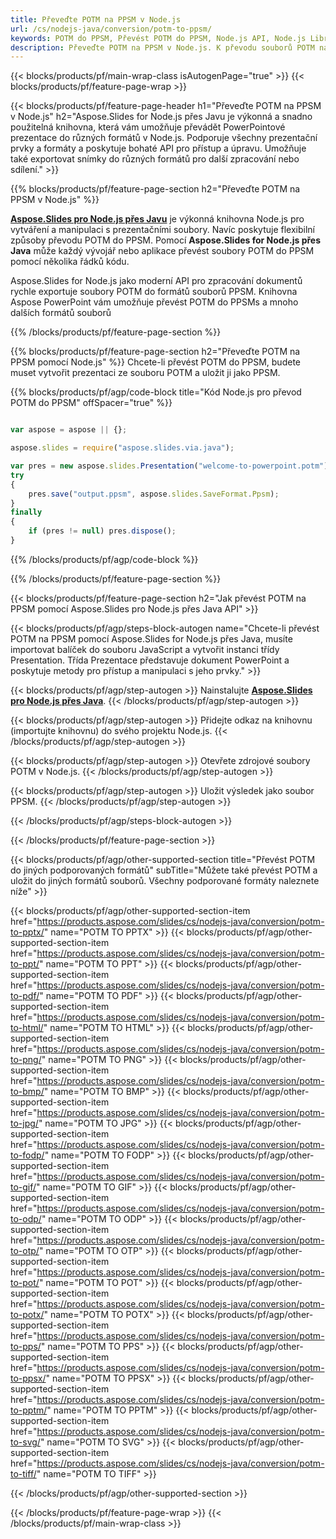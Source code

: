 ```yaml
---
title: Převeďte POTM na PPSM v Node.js
url: /cs/nodejs-java/conversion/potm-to-ppsm/
keywords: POTM do PPSM, Převést POTM do PPSM, Node.js API, Node.js Library, POTM, PPSM
description: Převeďte POTM na PPSM v Node.js. K převodu souborů POTM na PPSM použijte rozhraní API knihovny Node.js
---
```


{{< blocks/products/pf/main-wrap-class isAutogenPage="true" >}}
{{< blocks/products/pf/feature-page-wrap >}}

{{< blocks/products/pf/feature-page-header h1="Převeďte POTM na PPSM v Node.js" h2="Aspose.Slides for Node.js přes Javu je výkonná a snadno použitelná knihovna, která vám umožňuje převádět PowerPointové prezentace do různých formátů v Node.js. Podporuje všechny prezentační prvky a formáty a poskytuje bohaté API pro přístup a úpravu. Umožňuje také exportovat snímky do různých formátů pro další zpracování nebo sdílení." >}}

{{% blocks/products/pf/feature-page-section h2="Převeďte POTM na PPSM v Node.js" %}}

[**Aspose.Slides pro Node.js přes Javu**](https://products.aspose.com/slides/cs/nodejs-java/) je výkonná knihovna Node.js pro vytváření a manipulaci s prezentačními soubory. Navíc poskytuje flexibilní způsoby převodu POTM do PPSM. Pomocí **Aspose.Slides for Node.js přes Java** může každý vývojář nebo aplikace převést soubory POTM do PPSM pomocí několika řádků kódu.

Aspose.Slides for Node.js jako moderní API pro zpracování dokumentů rychle exportuje soubory POTM do formátů souborů PPSM. Knihovna Aspose PowerPoint vám umožňuje převést POTM do PPSMs a mnoho dalších formátů souborů

{{% /blocks/products/pf/feature-page-section %}}

{{% blocks/products/pf/feature-page-section  h2="Převeďte POTM na PPSM pomocí Node.js" %}}
Chcete-li převést POTM do PPSM, budete muset vytvořit prezentaci ze souboru POTM a uložit ji jako PPSM.

{{% blocks/products/pf/agp/code-block title="Kód Node.js pro převod POTM do PPSM" offSpacer="true" %}}

```javascript

var aspose = aspose || {};

aspose.slides = require("aspose.slides.via.java");

var pres = new aspose.slides.Presentation("welcome-to-powerpoint.potm");
try
{
    pres.save("output.ppsm", aspose.slides.SaveFormat.Ppsm);
}
finally
{
    if (pres != null) pres.dispose();
}
```


{{% /blocks/products/pf/agp/code-block %}}

{{% /blocks/products/pf/feature-page-section %}}

{{< blocks/products/pf/feature-page-section  h2="Jak převést POTM na PPSM pomocí Aspose.Slides pro Node.js přes Java API" >}}

{{< blocks/products/pf/agp/steps-block-autogen name="Chcete-li převést POTM na PPSM pomocí Aspose.Slides for Node.js přes Java, musíte importovat balíček do souboru JavaScript a vytvořit instanci třídy Presentation. Třída Prezentace představuje dokument PowerPoint a poskytuje metody pro přístup a manipulaci s jeho prvky." >}}

{{< blocks/products/pf/agp/step-autogen >}}
Nainstalujte [**Aspose.Slides pro Node.js přes Java**](https://products.aspose.com/slides/cs/nodejs-java/).
{{< /blocks/products/pf/agp/step-autogen >}}

{{< blocks/products/pf/agp/step-autogen >}}
Přidejte odkaz na knihovnu (importujte knihovnu) do svého projektu Node.js.
{{< /blocks/products/pf/agp/step-autogen >}}

{{< blocks/products/pf/agp/step-autogen >}}
Otevřete zdrojové soubory POTM v Node.js.
{{< /blocks/products/pf/agp/step-autogen >}}

{{< blocks/products/pf/agp/step-autogen >}}
Uložit výsledek jako soubor PPSM.
{{< /blocks/products/pf/agp/step-autogen >}}

{{< /blocks/products/pf/agp/steps-block-autogen >}}

{{< /blocks/products/pf/feature-page-section >}}

{{< blocks/products/pf/agp/other-supported-section title="Převést POTM do jiných podporovaných formátů" subTitle="Můžete také převést POTM a uložit do jiných formátů souborů. Všechny podporované formáty naleznete níže" >}}

{{< blocks/products/pf/agp/other-supported-section-item href="https://products.aspose.com/slides/cs/nodejs-java/conversion/potm-to-pptx/" name="POTM TO PPTX" >}}
{{< blocks/products/pf/agp/other-supported-section-item href="https://products.aspose.com/slides/cs/nodejs-java/conversion/potm-to-ppt/" name="POTM TO PPT" >}}
{{< blocks/products/pf/agp/other-supported-section-item href="https://products.aspose.com/slides/cs/nodejs-java/conversion/potm-to-pdf/" name="POTM TO PDF" >}}
{{< blocks/products/pf/agp/other-supported-section-item href="https://products.aspose.com/slides/cs/nodejs-java/conversion/potm-to-html/" name="POTM TO HTML" >}}
{{< blocks/products/pf/agp/other-supported-section-item href="https://products.aspose.com/slides/cs/nodejs-java/conversion/potm-to-png/" name="POTM TO PNG" >}}
{{< blocks/products/pf/agp/other-supported-section-item href="https://products.aspose.com/slides/cs/nodejs-java/conversion/potm-to-bmp/" name="POTM TO BMP" >}}
{{< blocks/products/pf/agp/other-supported-section-item href="https://products.aspose.com/slides/cs/nodejs-java/conversion/potm-to-jpg/" name="POTM TO JPG" >}}
{{< blocks/products/pf/agp/other-supported-section-item href="https://products.aspose.com/slides/cs/nodejs-java/conversion/potm-to-fodp/" name="POTM TO FODP" >}}
{{< blocks/products/pf/agp/other-supported-section-item href="https://products.aspose.com/slides/cs/nodejs-java/conversion/potm-to-gif/" name="POTM TO GIF" >}}
{{< blocks/products/pf/agp/other-supported-section-item href="https://products.aspose.com/slides/cs/nodejs-java/conversion/potm-to-odp/" name="POTM TO ODP" >}}
{{< blocks/products/pf/agp/other-supported-section-item href="https://products.aspose.com/slides/cs/nodejs-java/conversion/potm-to-otp/" name="POTM TO OTP" >}}
{{< blocks/products/pf/agp/other-supported-section-item href="https://products.aspose.com/slides/cs/nodejs-java/conversion/potm-to-pot/" name="POTM TO POT" >}}
{{< blocks/products/pf/agp/other-supported-section-item href="https://products.aspose.com/slides/cs/nodejs-java/conversion/potm-to-potx/" name="POTM TO POTX" >}}
{{< blocks/products/pf/agp/other-supported-section-item href="https://products.aspose.com/slides/cs/nodejs-java/conversion/potm-to-pps/" name="POTM TO PPS" >}}
{{< blocks/products/pf/agp/other-supported-section-item href="https://products.aspose.com/slides/cs/nodejs-java/conversion/potm-to-ppsx/" name="POTM TO PPSX" >}}
{{< blocks/products/pf/agp/other-supported-section-item href="https://products.aspose.com/slides/cs/nodejs-java/conversion/potm-to-pptm/" name="POTM TO PPTM" >}}
{{< blocks/products/pf/agp/other-supported-section-item href="https://products.aspose.com/slides/cs/nodejs-java/conversion/potm-to-svg/" name="POTM TO SVG" >}}
{{< blocks/products/pf/agp/other-supported-section-item href="https://products.aspose.com/slides/cs/nodejs-java/conversion/potm-to-tiff/" name="POTM TO TIFF" >}}


{{< /blocks/products/pf/agp/other-supported-section >}}

{{< /blocks/products/pf/feature-page-wrap >}}
{{< /blocks/products/pf/main-wrap-class >}}